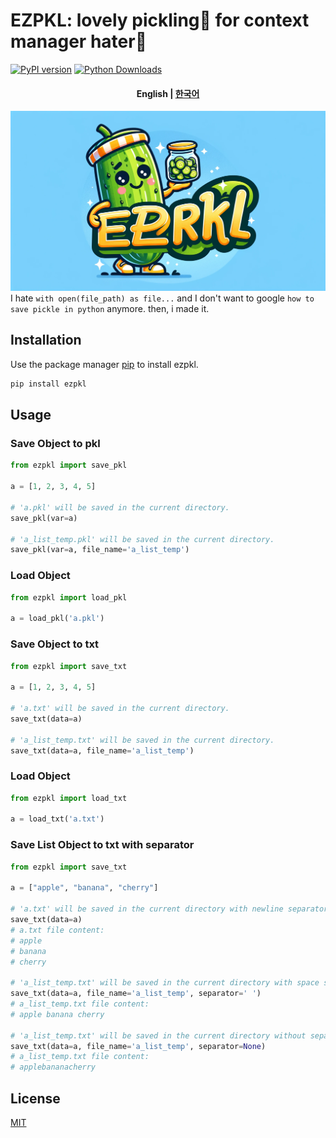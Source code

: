# EZPKL: lovely pickling🥒 for context manager hater👊

 [![PyPI version](https://badge.fury.io/py/ezpkl.svg)](https://badge.fury.io/py/ezpkl) [![Python Downloads](https://static.pepy.tech/badge/ezpkl)](https://pepy.tech/project/ezpkl)

<h4 align="center">
    <p>
        English |
        <a href="https://github.com/yesinkim/ezpkl/blob/main/README_ko.md">한국어</a>
    </p>
</h4>

![EZPKL character](https://raw.githubusercontent.com/yesinkim/ezpkl/main/assets/banner.png)
I hate `with open(file_path) as file...` and I don't want to google `how to save pickle in python` anymore. 
then, i made it.

## Installation

Use the package manager [pip](https://pip.pypa.io/en/stable/) to install ezpkl.

```bash
pip install ezpkl
```

## Usage

### Save Object to pkl

```python
from ezpkl import save_pkl

a = [1, 2, 3, 4, 5]

# 'a.pkl' will be saved in the current directory.
save_pkl(var=a)

# 'a_list_temp.pkl' will be saved in the current directory.
save_pkl(var=a, file_name='a_list_temp')
```

### Load Object

```python
from ezpkl import load_pkl

a = load_pkl('a.pkl')
```

### Save Object to txt

```python
from ezpkl import save_txt

a = [1, 2, 3, 4, 5]

# 'a.txt' will be saved in the current directory.
save_txt(data=a)

# 'a_list_temp.txt' will be saved in the current directory.
save_txt(data=a, file_name='a_list_temp')
```

### Load Object

```python
from ezpkl import load_txt

a = load_txt('a.txt')
```

### Save List Object to txt with separator

```python
from ezpkl import save_txt

a = ["apple", "banana", "cherry"]

# 'a.txt' will be saved in the current directory with newline separator (default).
save_txt(data=a)
# a.txt file content:
# apple
# banana
# cherry

# 'a_list_temp.txt' will be saved in the current directory with space separator.
save_txt(data=a, file_name='a_list_temp', separator=' ')
# a_list_temp.txt file content:
# apple banana cherry

# 'a_list_temp.txt' will be saved in the current directory without separator.
save_txt(data=a, file_name='a_list_temp', separator=None)
# a_list_temp.txt file content:
# applebananacherry
```

## License

[MIT](https://choosealicense.com/licenses/mit/)
